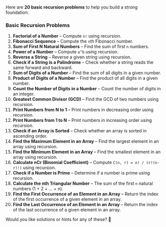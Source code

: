 Here are **20 basic recursion problems** to help you build a strong foundation:

### **Basic Recursion Problems**
1. **Factorial of a Number** – Compute `n!` using recursion.  
2. **Fibonacci Sequence** – Compute the `n`th Fibonacci number.  
3. **Sum of First N Natural Numbers** – Find the sum of first `n` numbers.  
4. **Power of a Number** – Compute `a^b` using recursion.  
5. **Reverse a String** – Reverse a given string using recursion.  
6. **Check if a String is a Palindrome** – Check whether a string reads the same forward and backward.  
7. **Sum of Digits of a Number** – Find the sum of all digits in a given number.  
8. **Product of Digits of a Number** – Find the product of all digits in a given number.  
9. **Count the Number of Digits in a Number** – Count the number of digits in an integer.  
10. **Greatest Common Divisor (GCD)** – Find the GCD of two numbers using recursion.  
11. **Print Numbers from N to 1** – Print numbers in decreasing order using recursion.  
12. **Print Numbers from 1 to N** – Print numbers in increasing order using recursion.  
13. **Check if an Array is Sorted** – Check whether an array is sorted in ascending order.  
14. **Find the Maximum Element in an Array** – Find the largest element in an array using recursion.  
15. **Find the Minimum Element in an Array** – Find the smallest element in an array using recursion.  
16. **Calculate nCr (Binomial Coefficient)** – Compute `C(n, r) = n! / (r!(n-r)!)` using recursion.  
17. **Check if a Number is Prime** – Determine if a number is prime using recursion.  
18. **Calculate the nth Triangular Number** – The sum of the first `n` natural numbers (1 + 2 + ... + n).  
19. **Find the First Occurrence of an Element in an Array** – Return the index of the first occurrence of a given element in an array.  
20. **Find the Last Occurrence of an Element in an Array** – Return the index of the last occurrence of a given element in an array.  

Would you like solutions or hints for any of these? 🚀